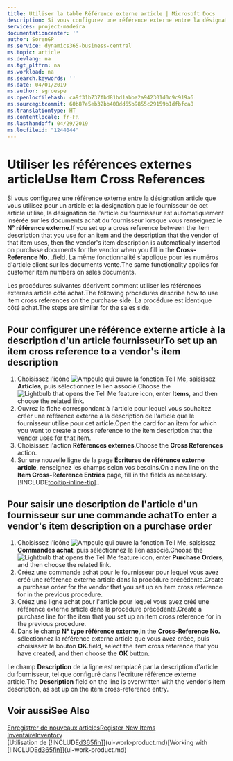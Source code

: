```yaml
---
title: Utiliser la table Référence externe article | Microsoft Docs
description: Si vous configurez une référence externe entre la désignation article que vous utilisez pour un article et la désignation que le fournisseur de cet article utilise, la désignation de l'article du fournisseur est automatiquement insérée sur les documents achat du fournisseur lorsque vous renseignez le **N° référence externe**. .
services: project-madeira
documentationcenter: ''
author: SorenGP
ms.service: dynamics365-business-central
ms.topic: article
ms.devlang: na
ms.tgt_pltfrm: na
ms.workload: na
ms.search.keywords: ''
ms.date: 04/01/2019
ms.author: sgroespe
ms.openlocfilehash: ca9f31b737fbd81bd1abba2a942301d0c9c919a6
ms.sourcegitcommit: 60b87e5eb32bb408dd65b9855c29159b1dfbfca8
ms.translationtype: HT
ms.contentlocale: fr-FR
ms.lasthandoff: 04/29/2019
ms.locfileid: "1244044"
---
```

# <a name="use-item-cross-references"></a><span data-ttu-id="4d917-104">Utiliser les références externes article</span><span class="sxs-lookup"><span data-stu-id="4d917-104">Use Item Cross References</span></span>
<span data-ttu-id="4d917-105">Si vous configurez une référence externe entre la désignation article que vous utilisez pour un article et la désignation que le fournisseur de cet article utilise, la désignation de l'article du fournisseur est automatiquement insérée sur les documents achat du fournisseur lorsque vous renseignez le **N° référence externe**.</span><span class="sxs-lookup"><span data-stu-id="4d917-105">If you set up a cross reference between the item description that you use for an item and the description that the vendor of that item uses, then the vendor's item description is automatically inserted on purchase documents for the vendor when you fill in the **Cross-Reference No.**</span></span> <span data-ttu-id="4d917-106">.</span><span class="sxs-lookup"><span data-stu-id="4d917-106">field.</span></span> <span data-ttu-id="4d917-107">La même fonctionnalité s'applique pour les numéros d'article client sur les documents vente.</span><span class="sxs-lookup"><span data-stu-id="4d917-107">The same functionality applies for customer item numbers on sales documents.</span></span>

<span data-ttu-id="4d917-108">Les procédures suivantes décrivent comment utiliser les références externes article côté achat.</span><span class="sxs-lookup"><span data-stu-id="4d917-108">The following procedures describe how to use item cross references on the purchase side.</span></span> <span data-ttu-id="4d917-109">La procédure est identique côté achat.</span><span class="sxs-lookup"><span data-stu-id="4d917-109">The steps are similar for the sales side.</span></span>

## <a name="to-set-up-an-item-cross-reference-to-a-vendors-item-description"></a><span data-ttu-id="4d917-110">Pour configurer une référence externe article à la description d'un article fournisseur</span><span class="sxs-lookup"><span data-stu-id="4d917-110">To set up an item cross reference to a vendor's item description</span></span>
1. <span data-ttu-id="4d917-111">Choisissez l'icône ![Ampoule qui ouvre la fonction Tell Me](media/ui-search/search_small.png "Dites-moi ce que vous voulez faire"), saisissez **Articles**, puis sélectionnez le lien associé.</span><span class="sxs-lookup"><span data-stu-id="4d917-111">Choose the ![Lightbulb that opens the Tell Me feature](media/ui-search/search_small.png "Tell me what you want to do") icon, enter **Items**, and then choose the related link.</span></span>
2. <span data-ttu-id="4d917-112">Ouvrez la fiche correspondant à l'article pour lequel vous souhaitez créer une référence externe à la description de l'article que le fournisseur utilise pour cet article.</span><span class="sxs-lookup"><span data-stu-id="4d917-112">Open the card for an item for which you want to create a cross reference to the item description that the vendor uses for that item.</span></span>
3. <span data-ttu-id="4d917-113">Choisissez l'action **Références externes**.</span><span class="sxs-lookup"><span data-stu-id="4d917-113">Choose the **Cross References** action.</span></span>
4. <span data-ttu-id="4d917-114">Sur une nouvelle ligne de la page **Écritures de référence externe article**, renseignez les champs selon vos besoins.</span><span class="sxs-lookup"><span data-stu-id="4d917-114">On a new line on the **Item Cross-Reference Entries** page, fill in the fields as necessary.</span></span> [!INCLUDE[tooltip-inline-tip](includes/tooltip-inline-tip_md.md)]<span data-ttu-id="4d917-115">.</span><span class="sxs-lookup"><span data-stu-id="4d917-115">.</span></span>

## <a name="to-enter-a-vendors-item-description-on-a-purchase-order"></a><span data-ttu-id="4d917-116">Pour saisir une description de l'article d'un fournisseur sur une commande achat</span><span class="sxs-lookup"><span data-stu-id="4d917-116">To enter a vendor's item description on a purchase order</span></span>
1. <span data-ttu-id="4d917-117">Choisissez l'icône ![Ampoule qui ouvre la fonction Tell Me](media/ui-search/search_small.png "Dites-moi ce que vous voulez faire"), saisissez **Commandes achat**, puis sélectionnez le lien associé.</span><span class="sxs-lookup"><span data-stu-id="4d917-117">Choose the ![Lightbulb that opens the Tell Me feature](media/ui-search/search_small.png "Tell me what you want to do") icon, enter **Purchase Orders**, and then choose the related link.</span></span>
2. <span data-ttu-id="4d917-118">Créez une commande achat pour le fournisseur pour lequel vous avez créé une référence externe article dans la procédure précédente.</span><span class="sxs-lookup"><span data-stu-id="4d917-118">Create a purchase order for the vendor that you set up an item cross reference for in the previous procedure.</span></span>
3. <span data-ttu-id="4d917-119">Créez une ligne achat pour l'article pour lequel vous avez créé une référence externe article dans la procédure précédente.</span><span class="sxs-lookup"><span data-stu-id="4d917-119">Create a purchase line for the item that you set up an item cross reference for in the previous procedure.</span></span>
4. <span data-ttu-id="4d917-120">Dans le champ **N° type référence externe**,</span><span class="sxs-lookup"><span data-stu-id="4d917-120">In the **Cross-Reference No.**</span></span> <span data-ttu-id="4d917-121">sélectionnez la référence externe article que vous avez créée, puis choisissez le bouton **OK**.</span><span class="sxs-lookup"><span data-stu-id="4d917-121">field, select the item cross reference that you have created, and then choose the **OK** button.</span></span>

<span data-ttu-id="4d917-122">Le champ **Description** de la ligne est remplacé par la description d'article du fournisseur, tel que configuré dans l'écriture référence externe article.</span><span class="sxs-lookup"><span data-stu-id="4d917-122">The **Description** field on the line is overwritten with the vendor's item description, as set up on the item cross-reference entry.</span></span>

## <a name="see-also"></a><span data-ttu-id="4d917-123">Voir aussi</span><span class="sxs-lookup"><span data-stu-id="4d917-123">See Also</span></span>
[<span data-ttu-id="4d917-124">Enregistrer de nouveaux articles</span><span class="sxs-lookup"><span data-stu-id="4d917-124">Register New Items</span></span>](inventory-how-register-new-items.md)  
[<span data-ttu-id="4d917-125">Inventaire</span><span class="sxs-lookup"><span data-stu-id="4d917-125">Inventory</span></span>](inventory-manage-inventory.md)  
<span data-ttu-id="4d917-126">[Utilisation de [!INCLUDE[d365fin](includes/d365fin_md.md)]](ui-work-product.md)</span><span class="sxs-lookup"><span data-stu-id="4d917-126">[Working with [!INCLUDE[d365fin](includes/d365fin_md.md)]](ui-work-product.md)</span></span>
